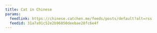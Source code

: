 ```yaml
---
title: Cat in Chinese
params:
  feedlink: https://chinese.catchen.me/feeds/posts/default?alt=rss
  feedid: 31a7a91c52e2b96050deebae28fc6e4f
---
```

